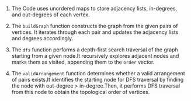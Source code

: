 
1. The Code uses unordered maps to store adjacency lists, in-degrees, and out-degrees of each vertex.

2. The `buildGraph` function constructs the graph from the given pairs of vertices. It iterates through each pair and updates the adjacency lists and degrees accordingly.

3. The `dfs` function performs a depth-first search traversal of the graph starting from a given node.It recursively explores adjacent nodes and marks them as visited, appending them to the `order` vector.

4. The `validArrangement` function determines whether a valid arrangement of pairs exists.It identifies the starting node for DFS traversal by finding the node with out-degree > in-degree.Then, it performs DFS traversal from this node to obtain the topological order of vertices.
